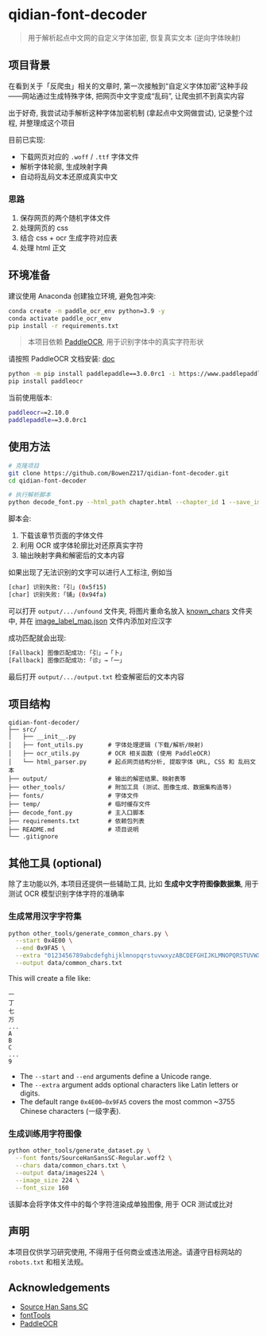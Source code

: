 # qidian-font-decoder

> 用于解析起点中文网的自定义字体加密, 恢复真实文本 (逆向字体映射)

## 项目背景

在看到关于「反爬虫」相关的文章时, 第一次接触到“自定义字体加密”这种手段——网站通过生成特殊字体, 把网页中文字变成“乱码”, 让爬虫抓不到真实内容

出于好奇, 我尝试动手解析这种字体加密机制 (拿起点中文网做尝试), 记录整个过程, 并整理成这个项目

目前已实现: 
- 下载网页对应的 `.woff` / `.ttf` 字体文件
- 解析字体轮廓, 生成映射字典
- 自动将乱码文本还原成真实中文

### 思路

1. 保存网页的两个随机字体文件
2. 处理网页的 css
3. 结合 css + ocr 生成字符对应表
4. 处理 html 正文

## 环境准备

建议使用 Anaconda 创建独立环境, 避免包冲突: 

```bash
conda create -n paddle_ocr_env python=3.9 -y
conda activate paddle_ocr_env
pip install -r requirements.txt
```

> 本项目依赖 [PaddleOCR](https://github.com/PaddlePaddle/PaddleOCR), 用于识别字体中的真实字符形状

请按照 PaddleOCR 文档安装: [doc](https://paddlepaddle.github.io/PaddleOCR/latest/quick_start.html)

```bash
python -m pip install paddlepaddle==3.0.0rc1 -i https://www.paddlepaddle.org.cn/packages/stable/cpu/
pip install paddleocr
```

当前使用版本:

```bash
paddleocr==2.10.0
paddlepaddle==3.0.0rc1
```

## 使用方法

```bash
# 克隆项目
git clone https://github.com/BowenZ217/qidian-font-decoder.git
cd qidian-font-decoder

# 执行解析脚本
python decode_font.py --html_path chapter.html --chapter_id 1 --save_image --save_dir output/
```

脚本会: 
1. 下载该章节页面的字体文件
2. 利用 OCR 或字体轮廓比对还原真实字符
3. 输出映射字典和解密后的文本内容

如果出现了无法识别的文字可以进行人工标注, 例如当

```bash
[char] 识别失败:「引」(0x5f15)
[char] 识别失败:「铺」(0x94fa)
```

可以打开 `output/.../unfound` 文件夹, 将图片重命名放入 [known_chars](resources/known_chars/) 文件夹中, 并在 [image_label_map.json](resources/image_label_map.json) 文件内添加对应汉字

成功匹配就会出现:

```bash
[Fallback] 图像匹配成功:「引」→「卜」
[Fallback] 图像匹配成功:「诊」→「一」
```

最后打开 `output/.../output.txt` 检查解密后的文本内容

## 项目结构

```
qidian-font-decoder/
├── src/
│   ├── __init__.py
│   ├── font_utils.py       # 字体处理逻辑 (下载/解析/映射)
│   ├── ocr_utils.py        # OCR 相关函数 (使用 PaddleOCR)
│   └── html_parser.py      # 起点网页结构分析, 提取字体 URL, CSS 和 乱码文本
├── output/                 # 输出的解密结果、映射表等
├── other_tools/            # 附加工具 (测试、图像生成、数据集构造等)
├── fonts/                  # 字体文件
├── temp/                   # 临时缓存文件
├── decode_font.py          # 主入口脚本
├── requirements.txt        # 依赖包列表
├── README.md               # 项目说明
└── .gitignore
```

## 其他工具 (optional)

除了主功能以外, 本项目还提供一些辅助工具, 比如 **生成中文字符图像数据集**, 用于测试 OCR 模型识别字体字符的准确率

### 生成常用汉字字符集

```bash
python other_tools/generate_common_chars.py \
  --start 0x4E00 \
  --end 0x9FA5 \
  --extra "0123456789abcdefghijklmnopqrstuvwxyzABCDEFGHIJKLMNOPQRSTUVWXYZ" \
  --output data/common_chars.txt
```

This will create a file like:
```
一
丁
七
万
...
A
B
C
...
9
```

- The `--start` and `--end` arguments define a Unicode range.
- The `--extra` argument adds optional characters like Latin letters or digits.
- The default range `0x4E00–0x9FA5` covers the most common ~3755 Chinese characters (一级字表).

### 生成训练用字符图像

```bash
python other_tools/generate_dataset.py \
  --font fonts/SourceHanSansSC-Regular.woff2 \
  --chars data/common_chars.txt \
  --output data/images224 \
  --image_size 224 \
  --font_size 160
```

该脚本会将字体文件中的每个字符渲染成单独图像, 用于 OCR 测试或比对

## 声明

本项目仅供学习研究使用, 不得用于任何商业或违法用途。请遵守目标网站的 `robots.txt` 和相关法规。

## Acknowledgements

- [Source Han Sans SC](https://github.com/adobe-fonts/source-han-sans)
- [fontTools](https://github.com/fonttools/fonttools)
- [PaddleOCR](https://github.com/PaddlePaddle/PaddleOCR)
